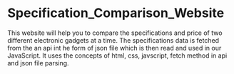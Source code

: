 # Specification_Comparison_Website

This website will help you to compare the specifications and price of two different electronic gadgets at a time.
The specifications data is fetched from the an api int he form of json file which is then read and used in our JavaScript.
It uses the concepts of html, css, javscript, fetch method in api and json file parsing.
